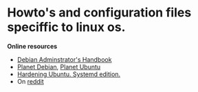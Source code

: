 # Howto's and configuration files speciffic to linux os.

**Online resources**

* [Debian Adminstrator's Handbook](https://debian-handbook.info/browse/stable/)
* [Planet Debian](https://planet.debian.org/), [Planet Ubuntu](https://planet.ubuntu.com)
* [Hardening Ubuntu. Systemd edition.](https://github.com/konstruktoid/hardening)
* On [reddit](https://www.reddit.com/r/linux/)

